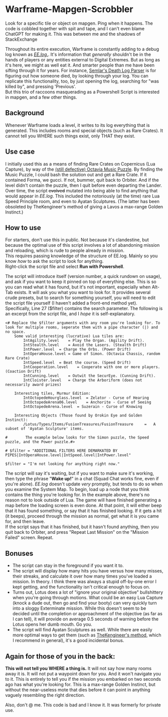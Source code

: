 # Warframe-Mapgen-Scrobbler  
Look for a specific tile or object on mapgen. Ping when it happens. The code is cobbled together with spit and tape, and I can't even blame ChatGPT for making it. This was between me and the shadows of StackExchange  
  
Throughout its entire execution, Warframe is constantly adding to a debug log known as *[EE.log.](https://warframe.fandom.com/wiki/EE.log)*. It's information that *generally* shouldn't be in the hands of players or any entities external to Digital Extremes. But as long as it's here, we might as well eat it. And smarter people than me have been sifting through it for years. For instance, [Semlar's Death Log Parser](https://semlar.com/deathlog) is for figuring out how someone died, by looking through your log. You can replicate this functionality, too, by just opening the log, searching for "was killed by", and pressing 'Previous'.  
But this trio of raccoons masquerading as a Powershell Script is interested in mapgen, and a few other things.  

## Background  
Whenever Warframe loads a level, it writes to its log everything that is generated. This includes rooms and special objects (such as Rare Crates). It cannot tell you WHERE such things exist, only THAT they exist.  

## Use case  
I initially used this as a means of finding Rare Crates on Copernicus (Lua Capture), by way of the [(still defective) Octavia Music Puzzle](https://warframe.fandom.com/wiki/Orokin_Moon#Lua_Music_Puzzle_Room_Solution(s)). By finding the Music Puzzle, I could bash the solution out and get a Rare Crate. If it contained Forma, we gucci. If not, bummer, quit back to Orbiter. And if the level didn't contain the puzzle, then I quit before even departing the Lander.  
Over time, the script ~~evolved~~ mutated into being able to find anything that would appear in *EE.log*. This included the notoriously (at the time) rare Lua Speed Principle room, and even to Ayatan Sculptures. (The latter has been obsoleted by TheKengineer's method of giving a Lavos a max-range Golden Instinct.)  

## How to use  
For starters, don't use this in public. Not because it's clandestine, but because the optimal use of this script involves a lot of abandoning mission and reloading, which is rude to people already in mission.  
This requires passing knowledge of the structure of EE.log. Mainly so you know *how* to ask the script to look for anything.  
Right-click the script file and select **Run with Powershell**.   

The script will introduce itself (version number, a quick rundown on usage), and ask if you want to keep it pinned on top of everything else. This is so you can read what it has found, but it's not important, especially when Alt-Tab exists. It will ask you what you want to look for. It provides several crude presets, but to search for something yourself, you will need to edit the script file yourself (I haven't added a front-end method yet). Specifically, Line 27 ($filter) contains the search parameter. The following is an excerpt from the script file, and I *hope* it is self-explanatory.  
  
```
<# Replace the $filter arguments with any room you're looking for. To look for multiple rooms, seperate them with a pipe character (|) and no space.
    Some valid interesting (lucrative) Lua tiles are:
        IntAgility.level	= Play the Organ. (Agility Drift). 
        IntStealth.level	= Avoid the Lasers. (Stealth Drift)
        IntPower.level	= Charge the Orbs. (Power Drift)
        IntOperaHouse.level	= Game of Simon. (Octavia Chassis, random Rare Crate)
        IntSpeed.level	= Beat the course. (Speed Drift)
        IntCooperation.level	= Cooperate with one or more players. (Coaction Drift)
        IntCunning.level	= Outwit the SecurEye. (Cunning Drift).
        IntCloister.level	= Charge the Arboriform (does not necessarily award prizes)

    Interesting tiles, Murmur Edition:
        IntOctopedeHourglass.level	= Zelator - Curse of Hearing
        IntOctopedeArena06.level	= Anchorite - Curse of Seeing
        IntOctopedeArena.level	= Suzerain - Curse of Knowing
        
    Interesting Objects (Those found by Orokin Eye and Golden Instinct):
        /Lotus/Types/Items/FusionTreasures/FusionTreasure     =   A subset of 'Ayatan Sculpture' items.         

#        The example below looks for the Simon puzzle, the Speed puzzle, and the Power puzzle.#>

# $filter = "ADDITIONAL FILTERS HERE DEMARKATED BY PIPES|IntOperaHouse.level|IntSpeed.level|IntPower.level"
```
```
$filter = "I'm not looking for anything right now."
```

The script will say it's waiting, but if you want to make sure it's working, then type the phrase "**Wake up!**" in a chat (Squad Chat works fine, even if you're alone). *EE.log* doesn't update *very* promptly, but tends to do so when you examine the System Map. To begin, load up a node that you think contains the thing you're looking for. In the example above, there's no reason not to look outside of Lua. The game will have finished generating a map before the loading screen is even done. At that point, it will either beep that it has found something, or say that it has finished looking. If it gets a hit (it beeps), proceed through the mission as normal, get what it is you came for, and then leave.  
If the script says that it has finished, but it hasn't found anything, then you quit back to Orbiter, and press "Repeat Last Mission" on the "Mission Failed" screen. Repeat.  

## Bonuses  
* The script can stay in the foreground if you want it to.  
* The script will display how many hits you have versus how many misses, their streaks, and calculate it over how many times you've loaded a mission. In theory. I think there was always a stupid off-by-one error I kept getting, and the functionality isn't critical enough to focus on.  
* Turns out, Lotus does a lot of "ignore your original objective" bullshittery when you're going through motions. What could be an easy Lua Capture (knock a dude out, then go and find your booty) can very quickly turn into a sloggy Exterminate mission. While this doesn't seem to be decided until the completion or approachment of the objective (as far as I can tell), it will provide on average 0.5 seconds of warning before the Lotus opens her dumb mouth. Go you.  
* The script will find Ayatan Sculptures as well. While there are easily more optimal ways to get them (such as [TheKengineer's method](https://www.youtube.com/watch?v=LiQWHsgTRB8), which I recommend in general), it's a good incidental bonus.  

## Again for those of you in the back:  
**This will not tell you WHERE a thing is.** It will not say how many rooms away it is. It will not put a waypoint down for you. And it won't navigate you to it. This is entirely to tell you if the mission you embarked on two seconds ago has what you're looking for. This is a max-range Golden Instinct, but without the near-useless mote that dies before it can point in anything vaguely resembling the right direction.  

Also, don't @ me. This code is bad and I know it. It was formerly for private use.  
